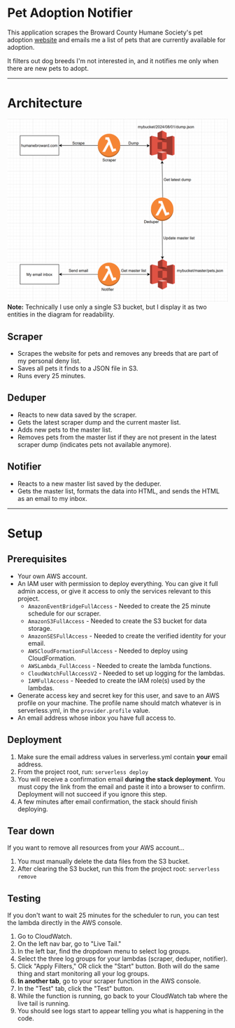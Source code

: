 # Pet Adoption Notifier

This application scrapes the Broward County Humane Society's pet adoption [website](https://humanebroward.com/all-pets/?pg=1) and emails me a list of pets that are currently available for adoption.

It filters out dog breeds I'm not interested in, and it notifies me only when there are new pets to adopt.

---

# Architecture

![](./res/PetNotifierDiagram.png)
**Note:** Technically I use only a single S3 bucket, but I display it as two entities in the diagram for readability.

## Scraper
* Scrapes the website for pets and removes any breeds that are part of my personal deny list.
* Saves all pets it finds to a JSON file in S3.
* Runs every 25 minutes.

## Deduper
* Reacts to new data saved by the scraper.
* Gets the latest scraper dump and the current master list.
* Adds new pets to the master list.
* Removes pets from the master list if they are not present in the latest scraper dump (indicates pets not available anymore).

## Notifier
* Reacts to a new master list saved by the deduper.
* Gets the master list, formats the data into HTML, and sends the HTML as an email to my inbox.

---

# Setup

## Prerequisites
* Your own AWS account.
* An IAM user with permission to deploy everything. You can give it full admin access, or give it access to only the services relevant to this project.
  * `AmazonEventBridgeFullAccess` - Needed to create the 25 minute schedule for our scraper.
  * `AmazonS3FullAccess` - Needed to create the S3 bucket for data storage.
  * `AmazonSESFullAccess` - Needed to create the verified identity for your email.
  * `AWSCloudFormationFullAccess` - Needed to deploy using CloudFormation.
  * `AWSLambda_FullAccess` - Needed to create the lambda functions.
  * `CloudWatchFullAccessV2` - Needed to set up logging for the lambdas.
  * `IAMFullAccess` - Needed to create the IAM role(s) used by the lambdas.
* Generate access key and secret key for this user, and save to an AWS profile on your machine. The profile name should match whatever is in serverless.yml, in the `provider.profile` value.
* An email address whose inbox you have full access to.

## Deployment
1. Make sure the email address values in serverless.yml contain **your** email address.
1. From the project root, run: `serverless deploy`
1. You will receive a confirmation email **during the stack deployment**. You must copy the link from the email and paste it into a browser to confirm. Deployment will not succeed if you ignore this step.
1. A few minutes after email confirmation, the stack should finish deploying.

## Tear down
If you want to remove all resources from your AWS account...
1. You must manually delete the data files from the S3 bucket.
1. After clearing the S3 bucket, run this from the project root: `serverless remove`

## Testing
If you don't want to wait 25 minutes for the scheduler to run, you can test the lambda directly in the AWS console.
1. Go to CloudWatch.
1. On the left nav bar, go to "Live Tail."
1. In the left bar, find the dropdown menu to select log groups.
1. Select the three log groups for your lambdas (scraper, deduper, notifier).
1. Click "Apply Filters," OR click the "Start" button. Both will do the same thing and start monitoring all your log groups.
1. **In another tab**, go to your scraper function in the AWS console.
1. In the "Test" tab, click the "Test" button.
1. While the function is running, go back to your CloudWatch tab where the live tail is running.
1. You should see logs start to appear telling you what is happening in the code.